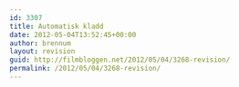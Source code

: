 ```yaml
---
id: 3307
title: Automatisk kladd
date: 2012-05-04T13:52:45+00:00
author: brennum
layout: revision
guid: http://filmbloggen.net/2012/05/04/3268-revision/
permalink: /2012/05/04/3268-revision/
---
```

